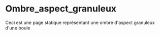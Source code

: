 # Ombre_aspect_granuleux
Ceci est une page statique représentant une ombre d'aspect granuleux d'une boule
